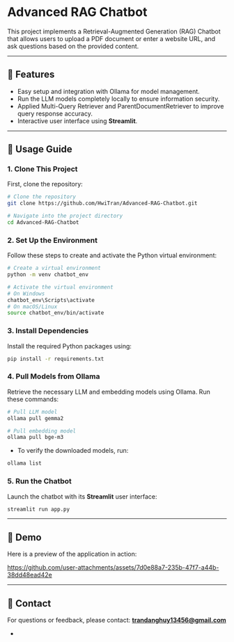 # Advanced RAG Chatbot

This project implements a Retrieval-Augmented Generation (RAG) Chatbot that allows users to upload a PDF document or enter a website URL, and ask questions based on the provided content. 

---

## 🚀 Features
- Easy setup and integration with Ollama for model management.
- Run the LLM models completely locally to ensure information security.
- Applied Multi-Query Retriever and ParentDocumentRetriever to improve query response accuracy.
- Interactive user interface using **Streamlit**.

---

## 🖖 Usage Guide

### 1. Clone This Project
First, clone the repository:

```bash
# Clone the repository
git clone https://github.com/HwiTran/Advanced-RAG-Chatbot.git

# Navigate into the project directory
cd Advanced-RAG-Chatbot
```

### 2. Set Up the Environment
Follow these steps to create and activate the Python virtual environment:

```bash
# Create a virtual environment
python -m venv chatbot_env

# Activate the virtual environment
# On Windows
chatbot_env\Scripts\activate
# On macOS/Linux
source chatbot_env/bin/activate
```

### 3. Install Dependencies
Install the required Python packages using:

```bash
pip install -r requirements.txt
```

### 4. Pull Models from Ollama
Retrieve the necessary LLM and embedding models using Ollama. Run these commands:

```bash
# Pull LLM model
ollama pull gemma2

# Pull embedding model
ollama pull bge-m3
```

- To verify the downloaded models, run:

```bash
ollama list
```

### 5. Run the Chatbot
Launch the chatbot with its **Streamlit** user interface:

```bash
streamlit run app.py
```

---

## 🎥 Demo
Here is a preview of the application in action:  


https://github.com/user-attachments/assets/7d0e88a7-235b-47f7-a44b-38dd48ead42e



---


## 📧 Contact
For questions or feedback, please contact: **trandanghuy13456@gmail.com**

-

